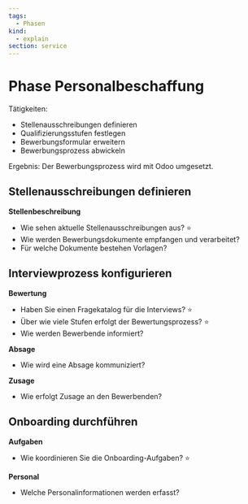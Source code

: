 ```yaml
---
tags:
  - Phasen
kind:
  - explain
section: service
---
```

# Phase Personalbeschaffung

Tätigkeiten:

* Stellenausschreibungen definieren
* Qualifizierungsstufen festlegen 
* Bewerbungsformular erweitern
* Bewerbungsprozess abwickeln

Ergebnis: Der Bewerbungsprozess wird mit Odoo umgesetzt.

## Stellenausschreibungen definieren 

**Stellenbeschreibung**

- Wie sehen aktuelle Stellenausschreibungen aus? ⭐
- Wie werden Bewerbungsdokumente empfangen und verarbeitet?
- Für welche Dokumente bestehen Vorlagen?

## Interviewprozess konfigurieren

**Bewertung**

- Haben Sie einen Fragekatalog für die Interviews? ⭐
- Über wie viele Stufen erfolgt der Bewertungsprozess? ⭐
- Wie werden Bewerbende informiert?

**Absage**

* Wie wird eine Absage kommuniziert?

**Zusage**

* Wie erfolgt Zusage an den Bewerbenden?

## Onboarding durchführen

**Aufgaben**

* Wie koordinieren Sie die Onboarding-Aufgaben? ⭐

**Personal**

* Welche Personalinformationen werden erfasst?